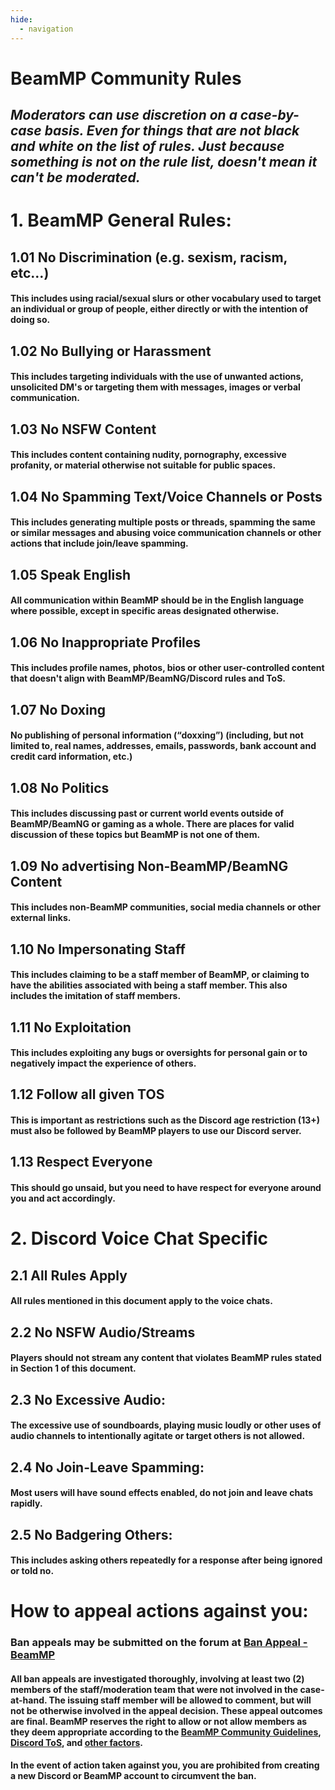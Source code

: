 ```yaml
---
hide:
  - navigation
---
```

# BeamMP Community Rules

## *Moderators can use discretion on a case-by-case basis. Even for things that are not black and white on the list of rules. Just because something is not on the rule list, doesn't mean it can't be moderated.*

# 1. BeamMP General Rules:

## 1.01 No Discrimination (e.g. sexism, racism, etc…)
####      This includes using racial/sexual slurs or other vocabulary used to target an individual or group of people, either directly or with the intention of doing so.

## 1.02 No Bullying or Harassment
####      This includes targeting individuals with the use of unwanted actions, unsolicited DM's or targeting them with messages, images or verbal communication.

## 1.03 No NSFW Content
####      This includes content containing nudity, pornography, excessive profanity, or material otherwise not suitable for public spaces.

## 1.04 No Spamming Text/Voice Channels or Posts
####      This includes generating multiple posts or threads, spamming the same or similar messages and abusing voice communication channels or other actions that include join/leave spamming.

## 1.05 Speak English
####      All communication within BeamMP should be in the English language where possible, except in specific areas designated otherwise.

## 1.06 No Inappropriate Profiles
####      This includes profile names, photos, bios or other user-controlled content that doesn't align with BeamMP/BeamNG/Discord rules and ToS.

## 1.07 No Doxing
####      No publishing of personal information (“doxxing”) (including, but not limited to, real names, addresses, emails, passwords, bank account and credit card information, etc.)

## 1.08 No Politics
####      This includes discussing past or current world events outside of BeamMP/BeamNG or gaming as a whole. There are places for valid discussion of these topics but BeamMP is not one of them.

## 1.09 No advertising Non-BeamMP/BeamNG Content
####      This includes non-BeamMP communities, social media channels or other external links.

## 1.10 No Impersonating Staff
####      This includes claiming to be a staff member of BeamMP, or claiming to have the abilities associated with being a staff member. This also includes the imitation of staff members.

## 1.11 No Exploitation
####      This includes exploiting any bugs or oversights for personal gain or to negatively impact the experience of others.

## 1.12 Follow all given TOS
####      This is important as restrictions such as the Discord age restriction (13+) must also be followed by BeamMP players to use our Discord server.

## 1.13 Respect Everyone
####      This should go unsaid, but you need to have respect for everyone around you and act accordingly. 

# 2. Discord Voice Chat Specific

## 2.1 All Rules Apply
####      All rules mentioned in this document apply to the voice chats.

## 2.2 No NSFW Audio/Streams
####      Players should not stream any content that violates BeamMP rules stated in Section 1 of this document.

## 2.3 No Excessive Audio:
####      The excessive use of soundboards, playing music loudly or other uses of audio channels to intentionally agitate or target others is not allowed.

## 2.4 No Join-Leave Spamming:
####      Most users will have sound effects enabled, do not join and leave chats rapidly.

## 2.5 No Badgering Others:
####      This includes asking others repeatedly for a response after being ignored or told no.


# How to appeal actions against you:

### Ban appeals may be submitted on the forum at <a href="https://forum.beammp.com/category/28/ban-appeal" class="inline-onebox">Ban Appeal - BeamMP <span class="badge badge-notification clicks" title=""></span></a>

#### All ban appeals are investigated thoroughly, involving at least two (2) members of the staff/moderation team that were not involved in the case-at-hand.  The issuing staff member will be allowed to comment, but will not be otherwise involved in the appeal decision.  These appeal outcomes are final. BeamMP reserves the right to allow or not allow members as they deem appropriate according to the [BeamMP Community Guidelines](https://forum.beammp.com/t/beammp-rules/282059), [Discord ToS](https://discord.com/terms), and [other factors](https://forum.beammp.com/category/28/ban-appeal).

#### In the event of action taken against you, you are prohibited from creating a new Discord or BeamMP account to circumvent the ban.

